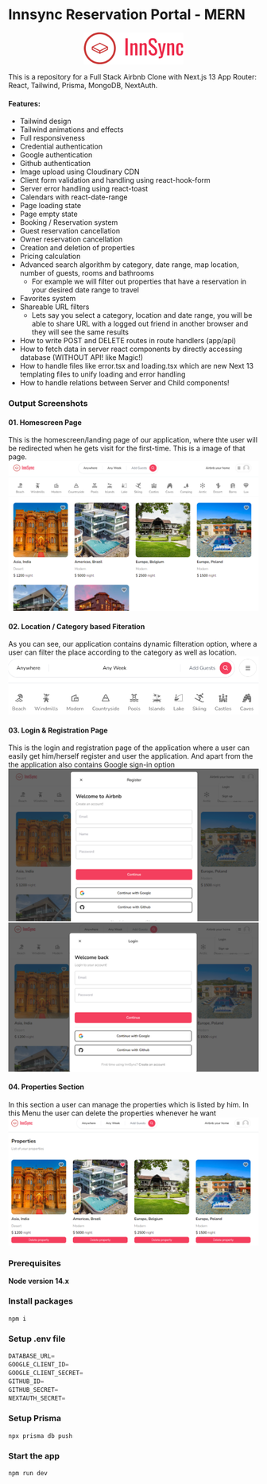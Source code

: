 # Innsync Reservation Portal - MERN

<center><img src="public\images\logo.png" alt="Logo" width="200px"></center>

This is a repository for a Full Stack Airbnb Clone with Next.js 13 App Router: React, Tailwind, Prisma, MongoDB, NextAuth.

#### Features:

- Tailwind design
- Tailwind animations and effects
- Full responsiveness
- Credential authentication
- Google authentication
- Github authentication
- Image upload using Cloudinary CDN
- Client form validation and handling using react-hook-form
- Server error handling using react-toast
- Calendars with react-date-range
- Page loading state
- Page empty state
- Booking / Reservation system
- Guest reservation cancellation
- Owner reservation cancellation
- Creation and deletion of properties
- Pricing calculation
- Advanced search algorithm by category, date range, map location, number of guests, rooms and bathrooms
  - For example we will filter out properties that have a reservation in your desired date range to travel
- Favorites system
- Shareable URL filters
  - Lets say you select a category, location and date range, you will be able to share URL with a logged out friend in another browser and they will see the same results
- How to write POST and DELETE routes in route handlers (app/api)
- How to fetch data in server react components by directly accessing database (WITHOUT API! like Magic!)
- How to handle files like error.tsx and loading.tsx which are new Next 13 templating files to unify loading and error handling
- How to handle relations between Server and Child components!

### Output Screenshots

#### 01. Homescreen Page

This is the homescreen/landing page of our application, where thte user will be redirected when he gets visit for the first-time. This is a image of that page.
<img src="./github/homescreen.png" alt="Logo">

#### 02. Location / Category based Fiteration

As you can see, our application contains dynamic filteration option, where a user can filter the place according to the category as well as location.
<img src="./github/filteration.png" alt="Logo">

#### 03. Login & Registration Page

This is the login and registration page of the application where a user can easily get him/herself register and user the application. And apart from the the application also contains Google sign-in option
<img src="./github/signup.png" alt="Logo">
<img src="./github/login.png" alt="Logo">

#### 04. Properties Section

In this section a user can manage the properties which is listed by him. In this Menu the user can delete the properties whenever he want
<img src="./github/properties_page.png" alt="Logo">

### Prerequisites

**Node version 14.x**

### Install packages

```shell
npm i
```

### Setup .env file

```js
DATABASE_URL=
GOOGLE_CLIENT_ID=
GOOGLE_CLIENT_SECRET=
GITHUB_ID=
GITHUB_SECRET=
NEXTAUTH_SECRET=
```

### Setup Prisma

```shell
npx prisma db push

```

### Start the app

```shell
npm run dev
```
